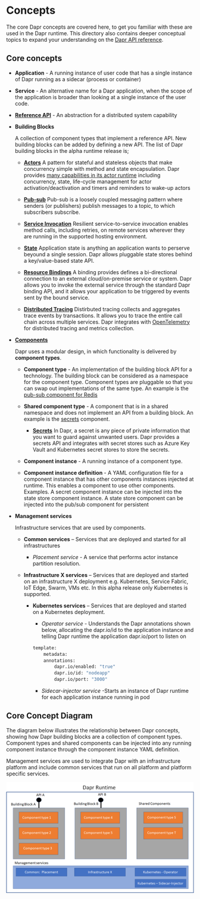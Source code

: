 # Concepts

The core Dapr concepts are covered here, to get you familiar with these are used in the Dapr runtime. This directory also contains deeper conceptual topics to expand your understanding on the [Dapr API reference](https://github.com/dapr/docs/tree/master/reference/api). 

## Core concepts
* **Application** - A running instance of user code that has a single instance of Dapr running as a sidecar (process or container)

* **Service** - An alternative name for a Dapr application, when the scope of the application is broader than looking at a single instance of the user code.

*   [**Reference API**](https://github.com/dapr/docs/tree/master/reference/api) - An abstraction for a distributed system capability 


*  **Building Blocks**
    
    A collection of component types that implement a reference API. New building blocks can be added by defining a new API. The list of Dapr building blocks in the alpha runtime
    release is;

    * [**Actors**](./actor/actor_overview.md)
    A pattern for stateful and stateless objects that make concurrency simple with method and state encapsulation. Dapr provides [many capabilities in its actor runtime](./actor/actors_features.md) including concurrency, state, life-cycle management for actor activation/deactivation and timers and reminders to wake-up actors

    * [**Pub-sub**](./publish-subscribe-messaging/pub-sub-messaging.md) Pub-sub is a loosely coupled messaging pattern where senders (or publishers) publish messages to a topic, to which subscribers subscribe. 

    * [**Service Invocation**](./service-invocation/Readme.md) Resilient service-to-service invocation enables method calls, including retries, on remote services wherever they are running in the supported hosting environment.

    * [**State**](./state-management/state-management.md) Application state is anything an application wants to perserve beyound a single session. Dapr allows pluggable state stores behind a key/value-based state API.

    * [**Resource Bindings**](./bindings/Readme.md) A binding provides defines a bi-directional connection to an external cloud/on-premise service or system. Dapr allows you to invoke the external service through the standard Dapr binding API, and it allows your application to be triggered by events sent by the bound service.

    * [**Distributed Tracing**](./tracing-logging/tracing-logging.md) Distirbuted tracing collects and aggregates trace events by transactions. It allows you to trace the entire call chain across multiple services. Dapr integrates with [OpenTelemetry](https://opentelemetry.io/) for distributed tracing and metrics collection. 

* [**Components**](./components/redis.md)
  
  Dapr uses a modular design, in which functionality is  delivered by **component types**.  

    * **Component type** - An implementation of the building block API for a technology. The building block can be considered as a namespace for the component type. Component types are pluggable so that you can swap out implementations of the same type. An example is the [pub-sub component for Redis](./components/redis.md) 

    * **Shared component type** - A component that is in a shared namespace and does not implement an API from a building block. An example is the [secrets](./components/secrets.md) component.

        * [**Secrets**](./components/secrets.md)
            In Dapr, a secret is any piece of private information that you want to guard against unwanted users. Dapr provides a secrets API and integrates with secret stores such as Azure Key Vault and Kubernetes secret stores to store the secrets.

    * **Component instance** - A running instance of a component type.
    
    * **Component instance definition** - A YAML configuration file for a component instance that has other components instances injected at runtime. This enables a component to use other components. Examples. A secret component instance can be injected into the state store component instance. A state store component can be injected into the pub/sub component for persistent

* **Management services**

    Infrastructure services that are used by components.

    * **Common services** – Services that are deployed and started for all infrastructures
    
        * *Placement service* - A service that performs actor instance partition resolution.

	* **Infrastructure X services** – Services that are deployed and started on an infrastructure X deployment e.g. Kubernetes, Service Fabric, IoT Edge, Swarm, VMs etc. In this alpha release only Kubernetes is supported.

    	* **Kubernetes services** – Services that are deployed and started on a Kubernetes deployment.
            * *Operator service* - Understands the Dapr annotations shown below, allocating the dapr.io/id to the application instance and telling Dapr runtime the application dapr.io/port to listen on

            ```bash
            template:
                metadata:
                annotations:
                    dapr.io/enabled: "true"
                    dapr.io/id: "nodeapp"
                    dapr.io/port: "3000"
            ```
            * *Sidecar-injector service* -Starts an instance of Dapr runtime for each application instance running in pod

## Core Concept Diagram
The diagram below illustrates the relationship between Dapr concepts, showing how Dapr building blocks are a collection of component types. Component types and shared components can be injected into any running component instance through the component instance YAML definition.

Management services are used to integrate Dapr with an infrastructure platform and include common services that run on all platform and platform specific services.

![Dapr Concepts](../images/concepts_overview.png)